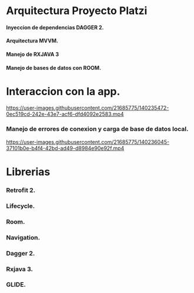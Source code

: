 # Arquitectura Proyecto Platzi

#### Inyeccion de dependencias DAGGER 2. 
#### Arquitectura MVVM.
#### Manejo de RXJAVA 3
#### Manejo de bases de datos con ROOM.

# Interaccion con la app.

https://user-images.githubusercontent.com/21685775/140235472-0ec519cd-242e-43e7-acf6-dfd4092e2583.mp4

### Manejo de errores de conexion y carga de base de datos local.

https://user-images.githubusercontent.com/21685775/140236045-37101b0e-b4f4-42bd-ad49-d8984e90e92f.mp4

# Librerias

### Retrofit 2.
### Lifecycle.
### Room.
### Navigation.
### Dagger 2.
### Rxjava 3.
### GLIDE.

 



